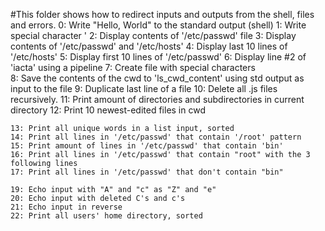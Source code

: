 #This folder shows how to redirect inputs and outputs from the shell, files and errors.
	0: Write "Hello, World" to the standard output (shell)
	1: Write special character '
	2: Display contents of '/etc/passwd' file
	3: Display contents of '/etc/passwd' and '/etc/hosts'
	4: Display last 10 lines of '/etc/hosts'
	5: Display first 10 lines of '/etc/passwd'
	6: Display line #2 of 'iacta' using a pipeline
	7: Create file with special characters	
	8: Save the contents of the cwd to 'ls_cwd_content' using std output as input to the file
	9: Duplicate last line of a file
	10: Delete all .js files recursively.
	11: Print amount of directories and subdirectories in current directory
	12: Print 10 newest-edited files in cwd

	13: Print all unique words in a list input, sorted
	14: Print all lines in '/etc/passwd' that contain '/root' pattern
	15: Print amount of lines in '/etc/passwd' that contain 'bin'
	16: Print all lines in '/etc/passwd' that contain "root" with the 3 following lines
	17: Print all lines in '/etc/passwd' that don't contain "bin"

	19: Echo input with "A" and "c" as "Z" and "e"
	20: Echo input with deleted C's and c's
	21: Echo input in reverse
	22: Print all users' home directory, sorted

